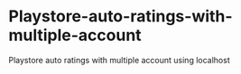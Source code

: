 # Playstore-auto-ratings-with-multiple-account
Playstore auto ratings with multiple account using localhost
